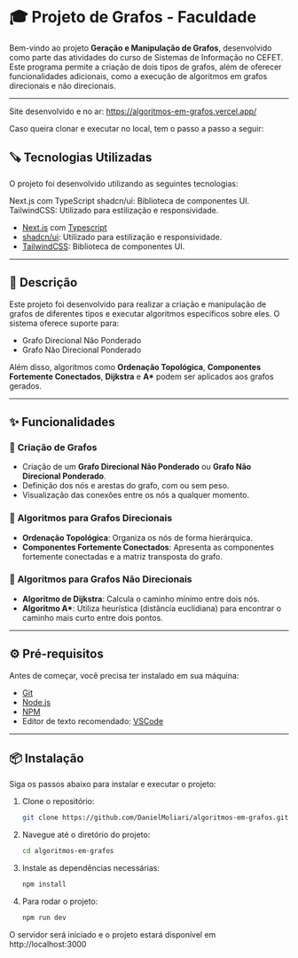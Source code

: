 # 🎓 **Projeto de Grafos - Faculdade**

Bem-vindo ao projeto **Geração e Manipulação de Grafos**, desenvolvido como parte das atividades do curso de Sistemas de Informação no CEFET. Este programa permite a criação de dois tipos de grafos, além de oferecer funcionalidades adicionais, como a execução de algoritmos em grafos direcionais e não direcionais.

---

Site desenvolvido e no ar: https://algoritmos-em-grafos.vercel.app/

Caso queira clonar e executar no local, tem o passo a passo a seguir:

## 🪚 **Tecnologias Utilizadas**

O projeto foi desenvolvido utilizando as seguintes tecnologias:

Next.js com TypeScript
shadcn/ui: Biblioteca de componentes UI.
TailwindCSS: Utilizado para estilização e responsividade.

- [Next.js](https://nextjs.org/) com [Typescript](https://www.typescriptlang.org/)
- [shadcn/ui](https://tailwindcss.com/): Utilizado para estilização e responsividade.
- [TailwindCSS](https://ui.shadcn.com/): Biblioteca de componentes UI.

---

## 📝 **Descrição**

Este projeto foi desenvolvido para realizar a criação e manipulação de grafos de diferentes tipos e executar algoritmos específicos sobre eles. O sistema oferece suporte para:

- Grafo Direcional Não Ponderado
- Grafo Não Direcional Ponderado

Além disso, algoritmos como **Ordenação Topológica**, **Componentes Fortemente Conectados**, **Dijkstra** e **A\*** podem ser aplicados aos grafos gerados.

---

## ✨ **Funcionalidades**

### 🔹 **Criação de Grafos**

- Criação de um **Grafo Direcional Não Ponderado** ou **Grafo Não Direcional Ponderado**.
- Definição dos nós e arestas do grafo, com ou sem peso.
- Visualização das conexões entre os nós a qualquer momento.

### 🔹 **Algoritmos para Grafos Direcionais**

- **Ordenação Topológica**: Organiza os nós de forma hierárquica.
- **Componentes Fortemente Conectados**: Apresenta as componentes fortemente conectadas e a matriz transposta do grafo.

### 🔹 **Algoritmos para Grafos Não Direcionais**

- **Algoritmo de Dijkstra**: Calcula o caminho mínimo entre dois nós.
- **Algoritmo A\***: Utiliza heurística (distância euclidiana) para encontrar o caminho mais curto entre dois pontos.

---

## ⚙️ **Pré-requisitos**

Antes de começar, você precisa ter instalado em sua máquina:

- [Git](https://git-scm.com)
- [Node.js](https://nodejs.org/en/)
- [NPM](https://www.npmjs.com/)
- Editor de texto recomendado: [VSCode](https://code.visualstudio.com/)

---

## 📦 **Instalação**

Siga os passos abaixo para instalar e executar o projeto:

1. Clone o repositório:

   ```bash
   git clone https://github.com/DanielMoliari/algoritmos-em-grafos.git
   ```

2. Navegue até o diretório do projeto:

   ```bash
   cd algoritmos-em-grafos
   ```

3. Instale as dependências necessárias:

   ```bash
   npm install
   ```

4. Para rodar o projeto:
   ```bash
   npm run dev
   ```

O servidor será iniciado e o projeto estará disponível em http://localhost:3000
